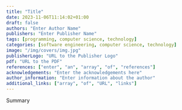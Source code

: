```yaml
---
title: "Title"
date: 2023-11-06T11:14:02+01:00
draft: false
authors: "Enter Author Name"
publishers: "Enter Publisher Name"
tags: [programming, computer science, technology]
categories: [software engineering, computer science, technology]
image: "/img/covers/img.jpg"
publisherLogo: "URL to the Publisher Logo"
pdf: "URL to the PDF"
references: ["enter", "an", "array", "of", "references"]
acknowledgements: "Enter the acknowledgements here"
author_information: "Enter information about the author"
additional_links: ["array", "of", "URL", "links"]
---
```


Summary
